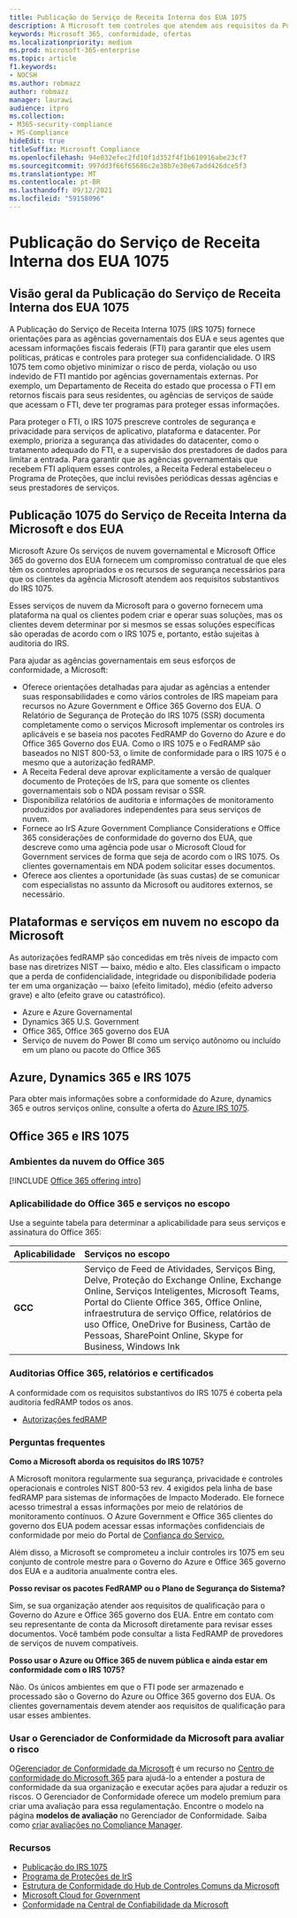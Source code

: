 ```yaml
---
title: Publicação do Serviço de Receita Interna dos EUA 1075
description: A Microsoft tem controles que atendem aos requisitos da Publicação do Serviço de Receita Interna dos EUA 1075.
keywords: Microsoft 365, conformidade, ofertas
ms.localizationpriority: medium
ms.prod: microsoft-365-enterprise
ms.topic: article
f1.keywords:
- NOCSH
ms.author: robmazz
author: robmazz
manager: laurawi
audience: itpro
ms.collection:
- M365-security-compliance
- MS-Compliance
hideEdit: true
titleSuffix: Microsoft Compliance
ms.openlocfilehash: 94e032efec2fd10f1d352f4f1b610916abe23cf7
ms.sourcegitcommit: 997dd3f66f65686c2e38b7e30e67add426dce5f3
ms.translationtype: MT
ms.contentlocale: pt-BR
ms.lasthandoff: 09/12/2021
ms.locfileid: "59158096"
---
```

# <a name="us-internal-revenue-service-publication-1075"></a>Publicação do Serviço de Receita Interna dos EUA 1075

## <a name="us-internal-revenue-service-publication-1075-overview"></a>Visão geral da Publicação do Serviço de Receita Interna dos EUA 1075

A Publicação do Serviço de Receita Interna 1075 (IRS 1075) fornece orientações para as agências governamentais dos EUA e seus agentes que acessam informações fiscais federais (FTI) para garantir que eles usem políticas, práticas e controles para proteger sua confidencialidade. O IRS 1075 tem como objetivo minimizar o risco de perda, violação ou uso indevido de FTI mantido por agências governamentais externas. Por exemplo, um Departamento de Receita do estado que processa o FTI em retornos fiscais para seus residentes, ou agências de serviços de saúde que acessam o FTI, deve ter programas para proteger essas informações.  
  
Para proteger o FTI, o IRS 1075 prescreve controles de segurança e privacidade para serviços de aplicativo, plataforma e datacenter. Por exemplo, prioriza a segurança das atividades do datacenter, como o tratamento adequado do FTI, e a supervisão dos prestadores de dados para limitar a entrada. Para garantir que as agências governamentais que recebem FTI apliquem esses controles, a Receita Federal estabeleceu o Programa de Proteções, que inclui revisões periódicas dessas agências e seus prestadores de serviços.

## <a name="microsoft-and-us-internal-revenue-service-publication-1075"></a>Publicação 1075 do Serviço de Receita Interna da Microsoft e dos EUA

Microsoft Azure Os [](https://products.office.com/government/office-365-web-services-for-government) serviços de nuvem governamental e Microsoft Office 365 do governo dos EUA fornecem um compromisso contratual de que eles têm os controles apropriados e os recursos de segurança necessários para que os clientes da agência Microsoft atendem aos requisitos substantivos do IRS 1075.  
  
Esses serviços de nuvem da Microsoft para o governo fornecem uma plataforma na qual os clientes podem criar e operar suas soluções, mas os clientes devem determinar por si mesmos se essas soluções específicas são operadas de acordo com o IRS 1075 e, portanto, estão sujeitas à auditoria do IRS.  
  
Para ajudar as agências governamentais em seus esforços de conformidade, a Microsoft:

- Oferece orientações detalhadas para ajudar as agências a entender suas responsabilidades e como vários controles de IRS mapeiam para recursos no Azure Government e Office 365 Governo dos EUA. O Relatório de Segurança de Proteção do IRS 1075 (SSR) documenta completamente como o serviços Microsoft implementar os controles irs aplicáveis e se baseia nos pacotes FedRAMP do Governo do Azure e do Office 365 Governo dos EUA. Como o IRS 1075 e o FedRAMP são baseados no NIST 800-53, o limite de conformidade para o IRS 1075 é o mesmo que a autorização fedRAMP.
- A Receita Federal deve aprovar explicitamente a versão de qualquer documento de Proteções de IrS, para que somente os clientes governamentais sob o NDA possam revisar o SSR.
- Disponibiliza relatórios de auditoria e informações de monitoramento produzidos por avaliadores independentes para seus serviços de nuvem.
- Fornece ao IrS Azure Government Compliance Considerations e Office 365 considerações de conformidade do governo dos EUA, que descreve como uma agência pode usar o Microsoft Cloud for Government services de forma que seja de acordo com o IRS 1075. Os clientes governamentais em NDA podem solicitar esses documentos.
- Oferece aos clientes a oportunidade (às suas custas) de se comunicar com especialistas no assunto da Microsoft ou auditores externos, se necessário.

## <a name="microsoft-in-scope-cloud-platforms--services"></a>Plataformas e serviços em nuvem no escopo da Microsoft

As autorizações fedRAMP são concedidas em três níveis de impacto com base nas diretrizes NIST — baixo, médio e alto. Eles classificam o impacto que a perda de confidencialidade, integridade ou disponibilidade poderia ter em uma organização — baixo (efeito limitado), médio (efeito adverso grave) e alto (efeito grave ou catastrófico).

- Azure e Azure Governamental
- Dynamics 365 U.S. Government
- Office 365, Office 365 governo dos EUA
- Serviço de nuvem do Power BI como um serviço autônomo ou incluído em um plano ou pacote do Office 365

## <a name="azure-dynamics-365-and-irs-1075"></a>Azure, Dynamics 365 e IRS 1075

Para obter mais informações sobre a conformidade do Azure, dynamics 365 e outros serviços online, consulte a oferta do [Azure IRS 1075](/azure/compliance/offerings/offering-irs-1075).

## <a name="office-365-and-irs-1075"></a>Office 365 e IRS 1075

### <a name="office-365-cloud-environments"></a>Ambientes da nuvem do Office 365

[!INCLUDE [Office 365 offering intro](../includes/o365-offering-introduction.md)]

### <a name="office-365-applicability-and-in-scope-services"></a>Aplicabilidade do Office 365 e serviços no escopo

Use a seguinte tabela para determinar a aplicabilidade para seus serviços e assinatura do Office 365:

| **Aplicabilidade** | **Serviços no escopo** |
|:------------------|:----------------------|
| **GCC** | Serviço de Feed de Atividades, Serviços Bing, Delve, Proteção do Exchange Online, Exchange Online, Serviços Inteligentes, Microsoft Teams, Portal do Cliente Office 365, Office Online, infraestrutura de serviço Office, relatórios de uso Office, OneDrive for Business, Cartão de Pessoas, SharePoint Online, Skype for Business, Windows Ink |

### <a name="office-365-audits-reports-and-certificates"></a>Auditorias Office 365, relatórios e certificados

A conformidade com os requisitos substantivos do IRS 1075 é coberta pela auditoria fedRAMP todos os anos.

- [Autorizações fedRAMP](https://marketplace.fedramp.gov/#/product/azure-government?sort=productName&productNameSearch=azure)

### <a name="frequently-asked-questions"></a>Perguntas frequentes

**Como a Microsoft aborda os requisitos do IRS 1075?**

A Microsoft monitora regularmente sua segurança, privacidade e controles operacionais e controles NIST 800-53 rev. 4 exigidos pela linha de base fedRAMP para sistemas de informações de Impacto Moderado. Ele fornece acesso trimestral a essas informações por meio de relatórios de monitoramento contínuos. O Azure Government e Office 365 clientes do governo dos EUA podem acessar essas informações confidenciais de conformidade por meio do Portal de [Confiança do Serviço.](https://aka.ms/stphelp)

Além disso, a Microsoft se comprometeu a incluir controles irs 1075 em seu conjunto de controle mestre para o Governo do Azure e Office 365 governo dos EUA e a auditoria anualmente contra eles.

**Posso revisar os pacotes FedRAMP ou o Plano de Segurança do Sistema?**

Sim, se sua organização atender aos requisitos de qualificação para o Governo do Azure e Office 365 governo dos EUA. Entre em contato com seu representante de conta da Microsoft diretamente para revisar esses documentos. Você também pode consultar a lista FedRAMP de provedores de serviços de nuvem compatíveis.

**Posso usar o Azure ou Office 365 de nuvem pública e ainda estar em conformidade com o IRS 1075?**

Não. Os únicos ambientes em que o FTI pode ser armazenado e processado são o Governo do Azure ou Office 365 governo dos EUA. Os clientes governamentais devem atender aos requisitos de qualificação para usar esses ambientes.

### <a name="use-microsoft-compliance-manager-to-assess-your-risk"></a>Usar o Gerenciador de Conformidade da Microsoft para avaliar o risco

O[Gerenciador de Conformidade da Microsoft](/microsoft-365/compliance/compliance-manager) é um recurso no [Centro de conformidade do Microsoft 365](/microsoft-365/compliance/microsoft-365-compliance-center) para ajudá-lo a entender a postura de conformidade da sua organização e executar ações para ajudar a reduzir os riscos. O Gerenciador de Conformidade oferece um modelo premium para criar uma avaliação para essa regulamentação. Encontre o modelo na página **modelos de avaliação** no Gerenciador de Conformidade. Saiba como [criar avaliações no Compliance Manager](/microsoft-365/compliance/compliance-manager-assessments).

### <a name="resources"></a>Recursos

- [Publicação do IRS 1075](https://www.irs.gov/pub/irs-pdf/p1075.pdf)
- [Programa de Proteções de IrS](https://www.irs.gov/uac/Safeguards-Program)
- [Estrutura de Conformidade do Hub de Controles Comuns da Microsoft](https://www.microsoft.com/trust-center/compliance/compliance-overview)
- [Microsoft Cloud for Government](https://azure.microsoft.com/global-infrastructure/government/)
- [Conformidade na Central de Confiabilidade da Microsoft](https://www.microsoft.com/trust-center/compliance/compliance-overview)
